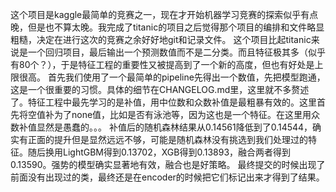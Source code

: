 这个项目是kaggle最简单的竞赛之一，现在才开始机器学习竞赛的探索似乎有点晚，但是也不算太晚。我完成了titanic的项目之后觉得那个项目的编排和文件略显粗糙，决定在进行这次的竞赛之余好好地git和记录文件。
这个项目比起titanic来说是一个回归项目，最后输出一个预测数值而不是二分类。而且特征极其多（似乎有80个？），于是特征工程的重要性又被提高到了一个新的高度，但也有好处是上限很高。
首先我们使用了一个最简单的pipeline先得出一个数值，先把模型跑通，这是一个很重要的习惯。具体的细节在CHANGELOG.md里，这里就不多赘述了。特征工程中最先学习的是补值，用中位数和众数补值是最粗暴有效的。这里首先将空值补为了none值，比如是否有泳池等，因为这也是一个特征。在这里用众数补值显然是愚蠢的。。。
补值后的随机森林结果从0.14561降低到了0.14544，确实有正面的提升但是显然远远不够，可能是随机森林没有挑选到我们处理过的特征。随后换用LightGBM得到0.13702，XGB得到0.13893，融合两者得到0.13590。强势的模型确实显著地有效，融合也是好策略。
最终提交的时候出现了前面没有出现过的类，最终还是在encoder的时候把它们标记出来才得到了结果。